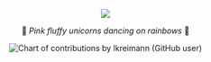 <p align="center">
<img src="https://media.giphy.com/media/bHVvM76FEXh0Q/giphy.gif" align="center">

<p  align="center">🌈 <em>Pink fluffy unicorns dancing on rainbows</em> 🌈</p>
</p>

<p  align="center"><img src='https://github-readme-streak-stats.herokuapp.com?user=lkreimann&theme=radical' alt='Chart of contributions by lkreimann (GitHub user)' /></p>

<!--
**lkreimann/lkreimann** is a ✨ _special_ ✨ repository because its `README.md` (this file) appears on your GitHub profile.

Here are some ideas to get you started:

- 🔭 I’m currently working on ...
- 🌱 I’m currently learning ...
- 👯 I’m looking to collaborate on ...
- 🤔 I’m looking for help with ...
- 💬 Ask me about ...
- 📫 How to reach me: ...
- 😄 Pronouns: ...
- ⚡ Fun fact: ...
-->

